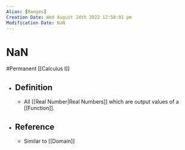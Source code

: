 ```yaml
---
Alias: [Ranges]
Creation Date: Wed August 24th 2022 12:58:01 pm 
Modification Date: NaN
---
```

# NaN
#Permanent [[Calculus I]]

- ## Definition
	- All [[Real Number|Real Numbers]] which are output values of a [[Function]].
- ## Reference
	- Similar to [[Domain]]